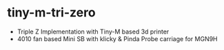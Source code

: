 # tiny-m-tri-zero
* Triple Z Implementation with Tiny-M based 3d printer
* 4010 fan based Mini SB with klicky & Pinda Probe carriage for MGN9H
